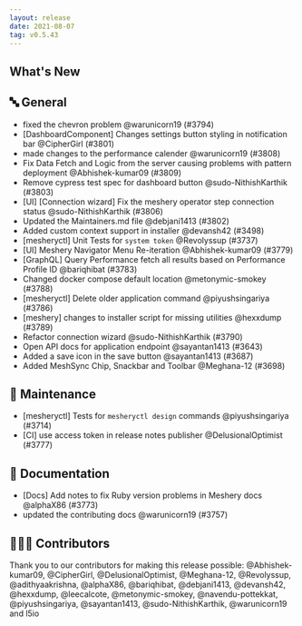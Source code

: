 ```yaml
---
layout: release
date: 2021-08-07
tag: v0.5.43
---
```


## What's New
## 🔤 General
- fixed the chevron problem @warunicorn19 (#3794)
- [DashboardComponent] Changes settings button styling in notification bar  @CipherGirl (#3801)
- made changes to the performance calender @warunicorn19 (#3808)
- Fix Data Fetch and Logic from the server causing problems with pattern deployment @Abhishek-kumar09 (#3809)
- Remove cypress test spec for dashboard button  @sudo-NithishKarthik (#3803)
- [UI] [Connection wizard] Fix the meshery operator step connection status @sudo-NithishKarthik (#3806)
- Updated the Maintainers.md file @debjani1413 (#3802)
- Added custom context support in installer @devansh42 (#3498)
- [mesheryctl] Unit Tests for `system token` @Revolyssup (#3737)
- [UI] Meshery Navigator Menu Re-iteration @Abhishek-kumar09 (#3779)
- [GraphQL] Query Performance fetch all results based on Performance Profile ID @bariqhibat (#3783)
- Changed docker compose default location @metonymic-smokey (#3788)
- [mesheryctl] Delete older application command @piyushsingariya (#3786)
- [meshery] changes to installer script for missing utilities @hexxdump (#3789)
- Refactor connection wizard @sudo-NithishKarthik (#3790)
- Open API docs for application endpoint @sayantan1413 (#3643)
- Added a save icon in the save button @sayantan1413 (#3687)
- Added MeshSync Chip, Snackbar and Toolbar @Meghana-12 (#3698)

## 🧰 Maintenance

- [mesheryctl] Tests for `mesheryctl design` commands @piyushsingariya (#3714)
- [CI] use access token in release notes publisher @DelusionalOptimist (#3777)

## 📖 Documentation

- [Docs] Add notes to fix Ruby version problems in Meshery docs @alphaX86 (#3773)
- updated the contributing docs @warunicorn19 (#3757)

## 👨🏽‍💻 Contributors

Thank you to our contributors for making this release possible:
@Abhishek-kumar09, @CipherGirl, @DelusionalOptimist, @Meghana-12, @Revolyssup, @adithyaakrishna, @alphaX86, @bariqhibat, @debjani1413, @devansh42, @hexxdump, @leecalcote, @metonymic-smokey, @navendu-pottekkat, @piyushsingariya, @sayantan1413, @sudo-NithishKarthik, @warunicorn19 and l5io
